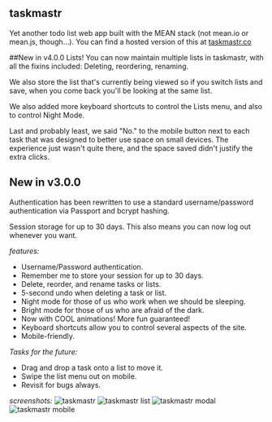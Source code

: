 ## taskmastr
Yet another todo list web app built with the MEAN stack (not mean.io or mean.js, though...). You can find a hosted version of this at [taskmastr.co](http://www.taskmastr.co)

##New in v4.0.0
Lists! You can now maintain multiple lists in taskmastr, with all the fixins included: Deleting, reordering, renaming.

We also store the list that's currently being viewed so if you switch lists and save, when you come back you'll be looking at the same list.

We also added more keyboard shortcuts to control the Lists menu, and also to control Night Mode.

Last and probably least, we said "No." to the mobile button next to each task that was designed to better use space on small devices. The experience just wasn't quite there, and the space saved didn't justify the extra clicks.

## New in v3.0.0
Authentication has been rewritten to use a standard username/password authentication via Passport and bcrypt hashing.

Session storage for up to 30 days. This also means you can now log out whenever you want.

_features:_
- Username/Password authentication.
- Remember me to store your session for up to 30 days.
- Delete, reorder, and rename tasks or lists.
- 5-second undo when deleting a task or list.
- Night mode for those of us who work when we should be sleeping.
- Bright mode for those of us who are afraid of the dark.
- Now with COOL animations! More fun guaranteed!
- Keyboard shortcuts allow you to control several aspects of the site.
- Mobile-friendly.

_Tasks for the future:_
- Drag and drop a task onto a list to move it.
- Swipe the list menu out on mobile.
- Revisit for bugs always.

_screenshots:_
![taskmastr](https://raw.githubusercontent.com/patrickfatrick/taskmastr/lists/screenshot.png)
![taskmastr list](https://raw.githubusercontent.com/patrickfatrick/taskmastr/lists/screenshot2.png)
![taskmastr modal](https://raw.githubusercontent.com/patrickfatrick/taskmastr/lists/screenshot3.png)
![taskmastr mobile](https://raw.githubusercontent.com/patrickfatrick/taskmastr/lists/screenshot4.png)

